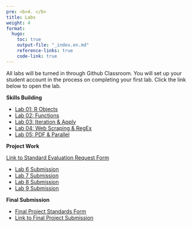 ```yaml
---
pre: <b>4. </b>
title: Labs
weight: 4
format:
  hugo:
    toc: true
    output-file: "_index.en.md"
    reference-links: true
    code-link: true
---
```


All labs will be turned in through Github Classroom. You will set up your student account in the process on completing your first lab. Click the link below to open the lab.

**Skills Building**

-   [Lab 01: R Objects]
-   [Lab 02: Functions]
-   [Lab 03: Iteration & Apply]
-   [Lab 04: Web Scraping & RegEx]
-   [Lab 05: PDF & Parallel]

**Project Work**

[Link to Standard Evaluation Request Form]

-   [Lab 6 Submission]
-   [Lab 7 Submission]
-   [Lab 8 Submission]
-   [Lab 9 Submission]

**Final Submission**

-   [Final Project Standards Form]
-   [Link to Final Project Submission]

  [Lab 01: R Objects]: /Adv-R-Reader/labs/lab1-objects.html
  [Lab 02: Functions]: /Adv-R-Reader/labs/lab2-functions.html
  [Lab 03: Iteration & Apply]: /Adv-R-Reader/labs/lab3-iteration-apply.html
  [Lab 04: Web Scraping & RegEx]: /Adv-R-Reader/labs/lab4-web-scraping-regex.html
  [Lab 05: PDF & Parallel]: /Adv-R-Reader/labs/lab5-PDF-Parallel.html
  [Link to Standard Evaluation Request Form]: /Adv-R-Reader/labs/lab_standards_form.qmd
  [Lab 6 Submission]: https://moodle.smith.edu/mod/assign/view.php?id=1030993
  [Lab 7 Submission]: https://moodle.smith.edu/mod/assign/view.php?id=1034768
  [Lab 8 Submission]: https://moodle.smith.edu/mod/assign/view.php?id=1034892
  [Lab 9 Submission]: https://moodle.smith.edu/mod/assign/view.php?id=1034893
  [Final Project Standards Form]: /Adv-R-Reader/labs/final_standards_form.qmd
  [Link to Final Project Submission]: https://moodle.smith.edu/mod/assign/view.php?id=1039310
